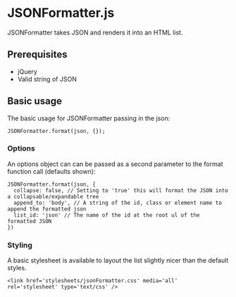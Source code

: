 # JSONFormatter.js

JSONFormatter takes JSON and renders it into an HTML list.

## Prerequisites

* jQuery
* Valid string of JSON

## Basic usage

The basic usage for JSONFormatter passing in the json:

    JSONFormatter.format(json, {});

### Options

An options object can can be passed as a second parameter to the format function call (defaults shown):

    JSONFormatter.format(json, {
      collapse: false, // Setting to 'true' this will format the JSON into a collapsable/expandable tree
      append_to: 'body', // A string of the id, class or element name to append the formatted json
      list_id: 'json' // The name of the id at the root ul of the formatted JSON
    })

### Styling

A basic stylesheet is available to layout the list slightly nicer than the default styles.

    <link href='stylesheets/jsonFormatter.css' media='all' rel='stylesheet' type='text/css' />
